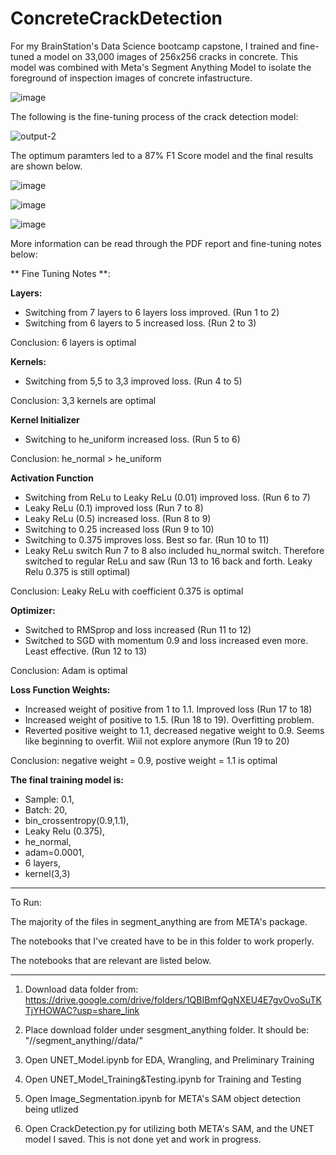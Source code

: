 # ConcreteCrackDetection

For my BrainStation's Data Science bootcamp capstone, I trained and fine-tuned a model on 33,000 images of 256x256 cracks in concrete. This model was combined with Meta's Segment Anything Model to isolate the foreground of inspection images of concrete infastructure. 

![image](https://github.com/sepsalimi/ConcreteCrackDetection/assets/75538784/a2546b75-5dbd-479b-aa8c-e9617b26adbf)

The following is the fine-tuning process of the crack detection model:

![output-2](https://github.com/sepsalimi/ConcreteCrackDetection/assets/75538784/9d1524cf-d291-4ad4-b2d9-ea2bf3d21081)

The optimum paramters led to a 87% F1 Score model and the final results are shown below.

![image](https://github.com/sepsalimi/ConcreteCrackDetection/assets/75538784/b0e47d4e-dfc3-4af1-8510-7ea8e91c84ad)

![image](https://github.com/sepsalimi/ConcreteCrackDetection/assets/75538784/3d9e1b64-c813-4422-b439-740bfbd639a5)

![image](https://github.com/sepsalimi/ConcreteCrackDetection/assets/75538784/8b53aaa5-63a3-4b77-baeb-dcfb6746349c)

More information can be read through the PDF report and fine-tuning notes below:

** Fine Tuning Notes **:

**Layers:**

- Switching from 7 layers to 6 layers loss improved. (Run 1 to 2)
- Switching from 6 layers to 5 increased loss.  (Run 2 to 3)

Conclusion: 6 layers is optimal

**Kernels:**

- Switching from 5,5 to 3,3 improved loss. (Run 4 to 5)

Conclusion: 3,3 kernels are optimal

**Kernel Initializer**

- Switching to he_uniform increased loss. (Run 5 to 6)

Conclusion: he_normal > he_uniform

**Activation Function**

- Switching from ReLu to Leaky ReLu (0.01) improved loss. (Run 6 to 7)
- Leaky ReLu (0.1) improved loss (Run 7 to 8)
- Leaky ReLu (0.5) increased loss. (Run 8 to 9)
- Switching to 0.25 increased loss (Run 9 to 10)
- Switching to 0.375 improves loss. Best so far. (Run 10 to 11)
- Leaky ReLu switch Run 7 to 8 also included hu_normal switch. Therefore switched to regular ReLu and saw (Run 13 to 16 back and forth. Leaky Relu 0.375 is still optimal)

Conclusion: Leaky ReLu with coefficient 0.375 is optimal

**Optimizer:**

- Switched to RMSprop and loss increased (Run 11 to 12)
- Switched to SGD with momentum 0.9 and loss increased even more. Least effective. (Run 12 to 13)

Conclusion: Adam is optimal


**Loss Function Weights:**

- Increased weight of positive from 1 to 1.1. Improved loss (Run 17 to 18)
- Increased weight of positive to 1.5. (Run 18 to 19). Overfitting problem.
- Reverted positive weight to 1.1, decreased negative weight to 0.9. Seems like beginning to overfit. Wiil not explore anymore (Run 19 to 20)

Conclusion: negative weight = 0.9, postive weight = 1.1 is optimal

**The final training model is:** 
- Sample: 0.1, 
- Batch: 20, 
- bin_crossentropy(0.9,1.1), 
- Leaky Relu (0.375), 
- he_normal, 
- adam=0.0001, 
- 6 layers, 
- kernel(3,3)

------------------------

To Run:

The majority of the files in segment_anything are from META's package. 

The notebooks that I've created have to be in this folder to work properly.

The notebooks that are relevant are listed below.

----------------------------------------------


1) Download data folder from: https://drive.google.com/drive/folders/1QBIBmfQgNXEU4E7gvOvoSuTKTjYHOWAC?usp=share_link

2) Place download folder under sesgment_anything folder. It should be: "//segment_anything//data/"

3) Open UNET_Model.ipynb for EDA, Wrangling, and Preliminary Training

4) Open UNET_Model_Training&Testing.ipynb for Training and Testing

5) Open Image_Segmentation.ipynb for META's SAM object detection being utlized

6) Open CrackDetection.py for utilizing both META's SAM, and the UNET model I saved. This is not done yet and work in progress.
